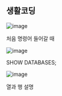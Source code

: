 ## 생활코딩

![image](https://user-images.githubusercontent.com/84365905/143204272-eccf47de-690d-4dc7-92d6-ef3b513c2122.png)

처음 명령어 들어갈 때

![image](https://user-images.githubusercontent.com/84365905/143204238-b1ce8e4b-50bb-43fc-a8a8-de826f817040.png)

SHOW DATABASES;

![image](https://user-images.githubusercontent.com/84365905/143204287-ce41eb82-2374-4e6f-a7a2-a960f6abc981.png)

열과 행 설명

